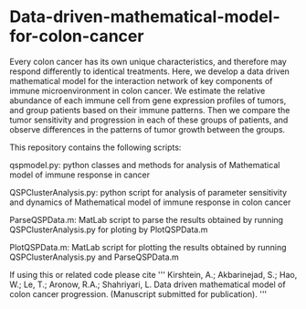 # Data-driven-mathematical-model-for-colon-cancer

Every colon cancer has its own unique characteristics, and therefore may respond differently to identical treatments. Here, we develop a data driven mathematical model for the interaction network of key components of immune microenvironment in colon cancer. We estimate the relative abundance of each immune cell from gene expression profiles of tumors, and group patients based on their immune patterns. Then we compare the tumor sensitivity and progression in each of these groups of patients, and observe differences in the patterns of tumor growth between the groups.

This repository contains the following scripts:

qspmodel.py: python classes and methods for analysis of 
          Mathematical model of immune response in cancer

QSPClusterAnalysis.py: python script for analysis of  parameter sensitivity and dynamics of 
                    Mathematical model of immune response in colon cancer

ParseQSPData.m: MatLab script to parse the results obtained by running 
			  QSPClusterAnalysis.py for ploting by PlotQSPData.m
		
PlotQSPData.m: MatLab script for plotting the results obtained by running 
			 QSPClusterAnalysis.py and ParseQSPData.m
			 
If using this or related code please cite
''' 
 Kirshtein, A.; Akbarinejad, S.; Hao, W.; Le, T.; Aronow, R.A.; Shahriyari, L. 
  Data driven mathematical model of colon cancer progression. (Manuscript submitted for publication).
  '''